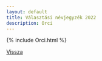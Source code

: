 ```yaml
---
layout: default
title: Választási névjegyzék 2022
description: Orci
---
```


{% include Orci.html %}

[Vissza](./)